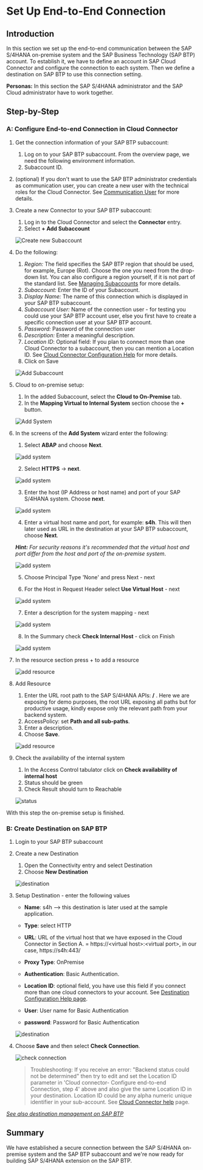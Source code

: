 # Set Up End-to-End Connection

## Introduction

In this section we set up the end-to-end communication between the SAP S/4HANA on-premise system and the SAP Business Technology (SAP BTP) account. To establish it, we have to define an account in SAP Cloud Connector and configure the connection to each system. Then we define a destination on SAP BTP to use this connection setting.

**Personas:** In this section the SAP S/4HANA administrator and the SAP Cloud administrator have to work together.

## Step-by-Step

### **A: Configure End-to-end Connection in Cloud Connector**


1. Get the connection information of your SAP BTP subaccount:
   1. Log on to your SAP BTP subaccount. From the overview page, we need the following environment information.
   2. Subaccount ID.

2. (optional) If you don't want to use the SAP BTP administrator credentials as communication user, you can create a new user with the technical roles for the Cloud Connector. See [Communication User](https://help.sap.com/viewer/cca91383641e40ffbe03bdc78f00f681/Cloud/en-US/daca64dacc6148fcb5c70ed86082ef91.html) for more details.

3. Create a new Connector to your SAP BTP subaccount:
   1. Log in to the Cloud Connector and select the **Connector** entry.
   2. Select **+ Add Subaccount**

   ![Create new Subaccount](./images/CCCreateSubaccount.png)

4. Do the following:
   1. *Region:* The <Region> field specifies the SAP BTP region that should be used, for example, Europe (Rot). Choose the one you need from the drop-down list. You can also configure a region yourself, if it is not part of the standard list. See [Managing Subaccounts](https://help.sap.com/docs/CP_CONNECTIVITY/cca91383641e40ffbe03bdc78f00f681/f16df12fab9f4fe1b8a4122f0fd54b6e.html#procedure) for more details.
   2. *Subaccount:* Enter the ID of your Subaccount.
   3. *Display Name:* The name of this connection which is displayed in your SAP BTP subaccount.
   4. *Subaccount User:* Name of the connection user - for testing you could use your SAP BTP account user, else you first have to create a specific connection user at your SAP BTP account.
   5. *Password:* Password of the connection user
   6. *Description:* Enter a meaningful description.
   7. *Location ID*: Optional field: If you plan to connect more than one Cloud Connector to a subaccount, then you can mention a Location ID. See [Cloud Connector Configuration Help](https://help.sap.com/viewer/cca91383641e40ffbe03bdc78f00f681/Cloud/en-US/db9170a7d97610148537d5a84bf79ba2.html#loiodb9170a7d97610148537d5a84bf79ba2__configure_proxy) for more details.
   8. Click on Save

   ![Add Subaccount](./images/addSubAccount.png)

5. Cloud to on-premise setup:
   1. In the added Subaccount, select the **Cloud to On-Premise** tab.
   2. In the **Mapping Virtual to Internal System** section choose the **+** button.

   ![Add System](./images/CCAddResource.png)

6. In the screens of the **Add System** wizard enter the following:

    1. Select **ABAP** and choose **Next**.

    ![add system](./images/add-system1.png)

    2. Select **HTTPS** &rarr; **next**.

    ![add system](./images/add-system2.png)

    3. Enter the host (IP Address or host name) and port of your SAP S/4HANA system. Choose **next**.

    ![add system](./images/add-system3.png)

    4. Enter a virtual host name and port, for example: **s4h**. This will then later used as URL in the destination at your SAP BTP subaccount, choose **Next**.

     ***Hint:** For security reasons it's recommended that the virtual host and port differ from the host and port of the on-premise system*.

    ![add system](./images/add-system4.png)

    5. Choose Principal Type 'None' and press Next - next

    6. For the Host in Request Header select **Use Virtual Host** - next

    ![add system](./images/add-system6.png)

    7. Enter a description for the system mapping - next

    ![add system](./images/add-system7.png)

    8. In the Summary check **Check Internal Host** - click on Finish

    ![add system](./images/add-system8.png)

7. In the resource section press + to add a resource

    ![add resource](./images/add-resource.png)

8. Add Resource
   1. Enter the URL root path to the SAP S/4HANA APIs: **/** . Here we are exposing for demo purposes, the root URL exposing all paths but for productive usage, kindly expose only the relevant path from your backend system.
   2. AccessPolicy: set **Path and all sub-paths**.
   3. Enter a description.
   4. Choose **Save**.

   ![add resource](./images/CCAddResource2.png)


9. Check the availability of the internal system
    1. In the Access Control tabulator click on **Check availability of internal host**
    2. Status should be green
    3. Check Result should turn to Reachable

     ![status](./images/cc-status.png)

With this step the on-premise setup is finished.

### **B: Create Destination on SAP BTP**


1. Login to your SAP BTP subaccount
2. Create a new Destination
   1. Open the Connectivity entry and select Destination
   2. Choose **New Destination**

   ![destination](./images/scp-destination.png)

3. Setup Destination - enter the following values

    * **Name**:  s4h  --> this destination is later used at the sample application.
    * **Type**:  select HTTP
    * **URL**:  URL of the virtual host that we have exposed in the Cloud Connector in Section A. =  https://\<virtual host\>:\<virtual port\>, in our case, https://s4h:443/

    * **Proxy Type**: OnPremise
    * **Authentication**: Basic Authentication.
    * **Location ID**: optional field, you have use this field if you connect more than one cloud connectors to your account. See [Destination Configuration Help page](https://help.sap.com/viewer/6d3eac5a9e3144a7b43932a1078c7628/Cloud/en-US/0a2e5a45d5494ec08318ead2019d54db.html).
    * **User**: User name for Basic Authentication
    * **password**: Password for Basic Authentication

   ![destination](./images/scp-destination3a.png)

4. Choose **Save** and then select **Check Connection**.

   ![check connection](./images/scp-destination3.png)

   >Troubleshooting: If you receive an error: "Backend status could not be determined" then try to edit and set the Location ID parameter in 'Cloud connector- Configure end-to-end Connection, step 4' above and also give the same Location ID in your destination. Location ID could be any alpha numeric unique identifier in your sub-account. See [Cloud Connector help](https://help.sap.com/viewer/cca91383641e40ffbe03bdc78f00f681/Cloud/en-US/db9170a7d97610148537d5a84bf79ba2.html#loiodb9170a7d97610148537d5a84bf79ba2__configure_proxy) page.

*[See also destination management on SAP BTP](https://help.sap.com/viewer/cca91383641e40ffbe03bdc78f00f681/Cloud/en-US/84e45e071c7646c88027fffc6a7bb787.html)*


## Summary

We have established a secure connection between the SAP S/4HANA on-premise system and the SAP BTP subaccount and we're now ready for building SAP S/4HANA extension on the SAP BTP.




